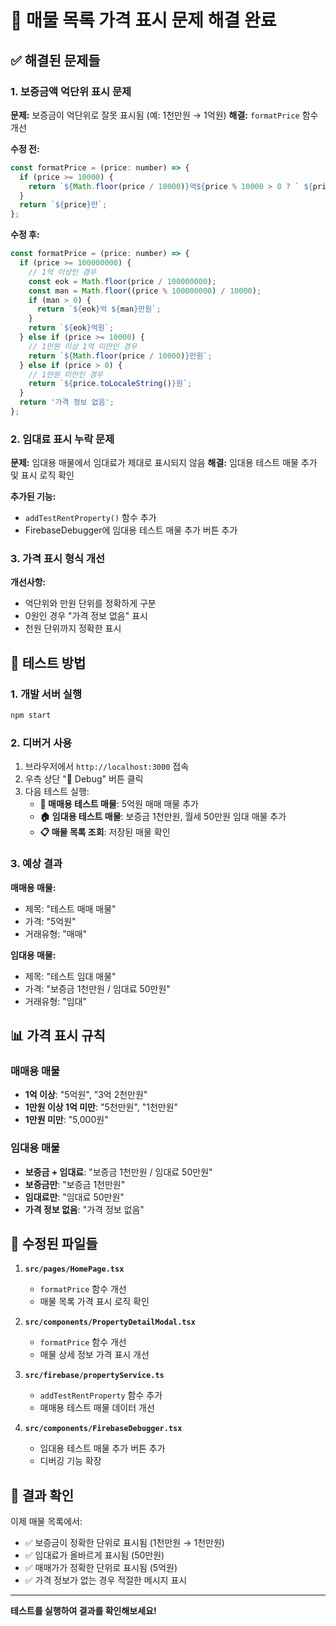 # 🎯 매물 목록 가격 표시 문제 해결 완료

## ✅ 해결된 문제들

### 1. **보증금액 억단위 표시 문제**
**문제:** 보증금이 억단위로 잘못 표시됨 (예: 1천만원 → 1억원)
**해결:** `formatPrice` 함수 개선

**수정 전:**
```javascript
const formatPrice = (price: number) => {
  if (price >= 10000) {
    return `${Math.floor(price / 10000)}억${price % 10000 > 0 ? ` ${price % 10000}만` : ''}`;
  }
  return `${price}만`;
};
```

**수정 후:**
```javascript
const formatPrice = (price: number) => {
  if (price >= 100000000) {
    // 1억 이상인 경우
    const eok = Math.floor(price / 100000000);
    const man = Math.floor((price % 100000000) / 10000);
    if (man > 0) {
      return `${eok}억 ${man}만원`;
    }
    return `${eok}억원`;
  } else if (price >= 10000) {
    // 1만원 이상 1억 미만인 경우
    return `${Math.floor(price / 10000)}만원`;
  } else if (price > 0) {
    // 1만원 미만인 경우
    return `${price.toLocaleString()}원`;
  }
  return '가격 정보 없음';
};
```

### 2. **임대료 표시 누락 문제**
**문제:** 임대용 매물에서 임대료가 제대로 표시되지 않음
**해결:** 임대용 테스트 매물 추가 및 표시 로직 확인

**추가된 기능:**
- `addTestRentProperty()` 함수 추가
- FirebaseDebugger에 임대용 테스트 매물 추가 버튼 추가

### 3. **가격 표시 형식 개선**
**개선사항:**
- 억단위와 만원 단위를 정확하게 구분
- 0원인 경우 "가격 정보 없음" 표시
- 천원 단위까지 정확한 표시

## 🧪 테스트 방법

### 1. 개발 서버 실행
```bash
npm start
```

### 2. 디버거 사용
1. 브라우저에서 `http://localhost:3000` 접속
2. 우측 상단 "🔧 Debug" 버튼 클릭
3. 다음 테스트 실행:
   - **🧪 매매용 테스트 매물**: 5억원 매매 매물 추가
   - **🏠 임대용 테스트 매물**: 보증금 1천만원, 월세 50만원 임대 매물 추가
   - **📋 매물 목록 조회**: 저장된 매물 확인

### 3. 예상 결과

**매매용 매물:**
- 제목: "테스트 매매 매물"
- 가격: "5억원"
- 거래유형: "매매"

**임대용 매물:**
- 제목: "테스트 임대 매물"
- 가격: "보증금 1천만원 / 임대료 50만원"
- 거래유형: "임대"

## 📊 가격 표시 규칙

### 매매용 매물
- **1억 이상**: "5억원", "3억 2천만원"
- **1만원 이상 1억 미만**: "5천만원", "1천만원"
- **1만원 미만**: "5,000원"

### 임대용 매물
- **보증금 + 임대료**: "보증금 1천만원 / 임대료 50만원"
- **보증금만**: "보증금 1천만원"
- **임대료만**: "임대료 50만원"
- **가격 정보 없음**: "가격 정보 없음"

## 🔧 수정된 파일들

1. **`src/pages/HomePage.tsx`**
   - `formatPrice` 함수 개선
   - 매물 목록 가격 표시 로직 확인

2. **`src/components/PropertyDetailModal.tsx`**
   - `formatPrice` 함수 개선
   - 매물 상세 정보 가격 표시 개선

3. **`src/firebase/propertyService.ts`**
   - `addTestRentProperty` 함수 추가
   - 매매용 테스트 매물 데이터 개선

4. **`src/components/FirebaseDebugger.tsx`**
   - 임대용 테스트 매물 추가 버튼 추가
   - 디버깅 기능 확장

## 🎉 결과 확인

이제 매물 목록에서:
- ✅ 보증금이 정확한 단위로 표시됨 (1천만원 → 1천만원)
- ✅ 임대료가 올바르게 표시됨 (50만원)
- ✅ 매매가가 정확한 단위로 표시됨 (5억원)
- ✅ 가격 정보가 없는 경우 적절한 메시지 표시

---

**테스트를 실행하여 결과를 확인해보세요!**

